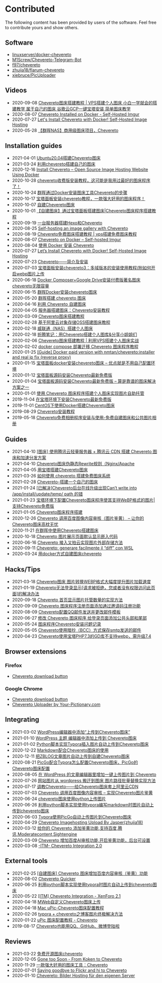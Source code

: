 # Contributed

The following content has been provided by users of the software. Feel free to contribute yours and show others.

## Software

- [linuxserver/docker-chevereto](https://github.com/linuxserver/docker-chevereto)
- [M1Screw/Chevereto-Telegram-Bot](https://github.com/M1Screw/Chevereto-Telegram-Bot)
- [f97/chevereto](https://github.com/f97/chevereto)
- [zhujia18/flarum-chevereto](https://github.com/zhujia18/flarum-chevereto)
- [xiebruce/PicUploader](https://gitee.com/xiebruce/PicUploader/)

## Videos

- 2020-09-08 [Chevereto图床搭建教程 | VPS搭建个人图床 小白一学就会的搭建教学 属于自己的图床 谷歌云GCP一键宝塔安装 简单图床教学](https://www.youtube.com/watch?v=QLa9VC1r94A)
- 2020-08-07 [Chevereto Installed on Docker - Self-Hosted Imgur](https://www.youtube.com/watch?v=SO4Mt0ikukY)
- 2020-07-27 [Let's Install Chevereto with Docker! Self-Hosted Image Hosting](https://www.youtube.com/watch?v=zcliC-QIVgE)
- 2020-05-28 [【群晖NAS】商用级图床项目，Chevereto](https://www.youtube.com/watch?v=h26LpCaBXiY)

## Installation guides

- 2021-04-01 [Ubuntu20.04搭建Chevereto图床](https://www.cherishspring.cn/archives/chevereto.html)
- 2021-03-24 [利用chevereto搭建自己的图床](https://zhuanlan.zhihu.com/p/359545072)
- 2020-12-16 [Install Chevereto – Open Source Image Hosting Website Using Docker](https://www.51sec.org/2020/12/16/install-chevereto-open-source-image-hosting-website-using-docker/)
- 2020-10-28 [chevereto收费版安装教程，这可能是我用过最好的图床程序了！](https://www.shejibiji.com/archives/4672)
- 2020-10-24 [群晖通过Docker安装图床工具Chevereto的步骤](https://www.weizhiyong.com/archives/4309)
- 2020-10-17 [宝塔面板安装chevereto教程，一款强大好用的图床程序！](https://www.feiyubk.com/archives/29.html)
- 2020-10-07 [自建Chevereto图床](https://left.pink/archives/3321)
- 2020-10-01 [【自建图床】通过宝塔面板搭建图床|Chevereto图床程序搭建教程](https://zhujiget.com/5465.html)
- 2020-09-19 [一台服务器搭建Hexo和Chevereto](https://blog.shenyuanluo.com/ConfigHexoAndChevereto.html)
- 2020-08-25 [Self-hosting an image gallery with Chevereto](https://tech.davidfield.co.uk/self-hosted-image-gallery-with-chevereto/)
- 2020-08-19 [Chevereto免费图床搭建教程 | vps搭建免费图床教程](https://chens.life/How-to-build-a-free-image-bed.html)
- 2020-08-07 [Chevereto on Docker – Self-hosted Imgur](https://dbtechreviews.com/2020/08/chevereto-on-docker-self-hosted-imgur/)
- 2020-08-04 [使用 Docker 安装 Chevereto](https://juejin.im/post/6857029114718355463)
- 2020-07-27 [Let’s Install Chevereto with Docker! Self-Hosted Image Hosting](https://geeked.host/lets-install-chevereto-with-docker-self-hosted-image-hosting/)
- 2020-07-23 [Chevereto——简介及安装](https://cloud.tencent.com/developer/article/1667722)
- 2020-07-03 [宝塔面板安装chevereto3：多域版本的安装使用教程/附如何开启webp图片上传](https://www.daniao.org/9937.html)
- 2020-06-18 [Docker Composer+Google Drive安装付费版著名图床chevereto无限容量](https://1024.ee/index.php/2020/06/18/docker-composergoogle-drive%E5%AE%89%E8%A3%85%E4%BB%98%E8%B4%B9%E7%89%88%E8%91%97%E5%90%8D%E5%9B%BE%E5%BA%8Achevereto%E6%97%A0%E9%99%90%E5%AE%B9%E9%87%8F/)
- 2020-06-15 [群晖Docker安装chevereto图床](https://cloud.tencent.com/developer/article/1645239)
- 2020-05-20 [群晖搭建 chevereto 图床](https://post.smzdm.com/p/a3gvxnon/)
- 2020-04-16 [利用 Chevereto 自建图床](https://heysen.xyz/other/self-picture-bed.html)
- 2020-04-05 [服务器搭建图床：Chevereto安装教程](https://blog.csdn.net/weixin_43426647/article/details/105328153)
- 2020-03-09 [Chevereto图床搭建教程](https://www.dqzboy.com/chevereto%E5%9B%BE%E5%BA%8A%E6%90%AD%E5%BB%BA%E6%95%99%E7%A8%8B)
- 2020-02-28 [基于阿里云对象存储OSS搭建图床教程](https://lmqyu.cn/869.html)
- 2020-02-18 [威联通（NAS）搭建个人图床](https://juejin.im/post/6844904067236364295)
- 2020-02-18 [折腾笔记：用Chevereto搭建个人图库&分享小姐姐们](https://www.littlemodesty.com/website-building/use-chevereto-to-build-a-self-hosted-image-home/)
- 2020-02-06 [Chevereto图床搭建教程 | 利用VPS搭建个人图床实战](https://merlinblog.xyz/wiki/chevereto.html)
- 2020-02-02 [docker compose 部署迁移 Chevereto 图床程序教程](https://www.ioiox.com/archives/80.html)
- 2020-01-25 [[Guide] Docker paid version with nmtan/chevereto:installer and real ip fix (reverse proxy)](https://chevereto.com/community/threads/guide-docker-paid-version-with-nmtan-chevereto-installer-and-real-ip-fix-reverse-proxy.11887/)
- 2020-01-15 [宝塔面板docker安装chevereto图床 – 优点就是不用自己配置环境](https://www.daniao.org/7896.html)
- 2020-01-12 [宝塔面板源码安装Chevereto最新免费版](https://www.sevesum.com/221.html)
- 2020-01-04 [宝塔面板源码安装Chevereto最新免费版 – 算是靠谱的图床解决方案之一](https://www.daniao.org/7882.html)
- 2020-01-01 [使用 Chevereto 图床程序搭建个人图床实现图片自助托管](https://www.pieruo.com/17415.html)
- 2019-11-04 [在宝塔环境下安装Chevereto最新免费版](https://sunsea.im/bt-install-Chevereto-Free.html)
- 2019-11-01 [CentOS下使用Docker搭建Chevereto图床](https://www.qinayu.cn/posts/1e84ba96.html)
- 2019-08-29 [Chevereto安装教程](https://yremp.live/chevereto/)
- 2019-05-18 [Chevereto免费相册程序安装与使用-免费自建图床和公共图片相册](https://wzfou.com/chevereto/)

## Guides

- 2021-04-10 [[图床] 使用腾讯云轻量服务器 + 腾讯云 CDN 搭建 Chevereto 图床和加速分发方案](https://www.idc.moe/archives/QCloud-Lighthouse-BTPremium-Chevereto-CDN.html)
- 2021-04-10 [Chevereto图床伪静态Rewrite规则（Nginx/Apache](https://pc6a.com/3680.html)
- 2021-04-05 [用宝塔搭建Chevereto图床](https://www.queyikeji.cn/372.html)
- 2021-03-26 [如何使用 chevereto 搭建免费图床系统](https://www.ml6x.com/pages/851.html)
- 2021-02-28 [Chevereto-搭建一个自己的图床](https://blog.csdn.net/qq_44022113/article/details/114239677)
- 2021-01-24 [[已解决]Chevereto后台在线升级出现Can’t write into /app/install/update/temp/ path 的错](https://www.4dmayi.com/3105.html)
- 2021-01-23 [宝塔环境下配置Chevereto图床程序使其支持WeBP格式的图片|支持Chevereto免费版](https://www.4dmayi.com/3093.html)
- 2021-01-05 [Chevereto图床程序搭建](https://www.52craft.cc/archives/9/)
- 2020-12-26 [Chevereto 调用百度图像内容审核（图片鉴黄） – 让你的Chevereto图床高枕无忧](https://www.321002.com/761.html)
- 2020-11-21 [在群晖中使用Chevereto搭建图床](https://lisenlinsirb.github.io/2020/11/21/20.11.21-chevereto_synology/)
- 2020-10-18 [Chevereto 图片展示页面默认显示嵌入代码](https://www.openos.org/post/610/)
- 2020-06-16 [Chevereto 接入又拍云实现图片外部存储方法](https://www.pieruo.com/192.html)
- 2020-09-11 [Chevereto: generare facilmente il “diff” con WSL](https://gioxx.org/2020/09/11/chevereto-generare-facilmente-il-diff-con-wsl/)
- 2020-03-24 [用docker方式自建图床chevereto](https://dana5haw.com/posts/Docker-Image-Hosting-Chevereto.html)

## Hacks/Tips

- 2021-03-18 [Chevereto图床 图片转换WEBP格式大幅度提升图片加载速度](https://lwguang.com/archives/webp)
- 2021-01-19 [Chevereto无法登录显示[请求被拒绝，您或者没有权限访问此页面]的解决办法](https://www.fuyimokuai.com/news/aHR0cDovL3d3dy5iYWlkdS5jb20vbGluaz91cmw9eVYyTENDTFI1c1BxWFpzZ3Z6cl9fby03WXFBQm5hQWVEMnlTTzlXVUlIUDVBXzlhRDZ3d2s0LUx3cm51M1ZTUkVZZ1ppUER0WXJJNDE0V2gxMk8xeV8tdWw4MUduQjVMaTVsS0N2TVhTeXE=.html)
- 2020-09-18 [Chevereto 首页显示图片托管数量的实现方法](https://www.pieruo.com/204.html)
- 2020-09-09 [Chevereto 图床程序注册页面添加通过邀请码注册功能](https://www.pieruo.com/203.html)
- 2020-08-09 [Chevereto配置QQ邮件发送并更改邮件模板](https://www.sukeycz.com/course/mail-change)
- 2020-06-27 [修改 Chevereto 图床程序 给登录页面添加公共头部和尾部](https://www.pieruo.com/198.html)
- 2020-05-24 [图床程序Chevereto安装问题记录](https://xiaodongxier.com/119.html)
- 2020-05-05 [Chevereto使用暗抄（BCC）方式保存smtp发送的邮件](https://madlax.pw/2020/05/379.html)
- 2020-04-23 [Chevereto使用宝塔PHP7.3的GD库不支持webp，需升级7.4](https://madlax.pw/2020/04/375.html)

## Browser extensions

### Firefox

- [Chevereto download button](https://addons.mozilla.org/en-US/firefox/addon/chevereto-download-button/)

### Google Chrome

- [Chevereto download button](https://chrome.google.com/webstore/detail/chevereto-download-button/lgcgmhfenjjeghjipookhcplpifakgcd)
- [Chevereto Uploader by Your-Pictionary.com](https://chrome.google.com/webstore/detail/chevereto-uploader-by-you/memndahppdnephfcpklgnldajahnahfo/related)

## Integrating

- 2021-03-02 [WordPress编辑器中添加“上传到Chevereto图床”](https://www.virtualvmw.com/1830.html)
- 2021-01-10 [WordPress 主题 编辑器中添加上传到 Chevereto图床](https://www.letcloud.cn/1775.html)
- 2021-01-02 [Python脚本实现Typora插入图片自动上传到Chevereto图床](https://haoyufang.gitee.io/2021/01/02/Python%E8%84%9A%E6%9C%AC%E5%AE%9E%E7%8E%B0Typora%E6%8F%92%E5%85%A5%E5%9B%BE%E7%89%87%E8%87%AA%E5%8A%A8%E4%B8%8A%E4%BC%A0%E5%88%B0Chevereto%E5%9B%BE%E5%BA%8A/)
- 2020-12-22 [Markdown配合Chevereto图床的使用](https://qiuchao.net/1387/)
- 2020-12-11 [把ZBLOG文章图片自动上传到自建Chevereto图床](https://yeelz.com/post/508.html)
- 2020-08-21 [PicGo配合Typora怎么配置Chevereto图床，PicGo的Chevereto图床配置](https://chens.life/picgo.html)
- 2020-08-05 [在 WordPress 的文章编辑器里增加一键上传图片到 Chevereto](https://chaishiwei.com/blog/1828.html)
- 2020-07-26 [网站图片从 wordpress 搬迁到图床 图片路径批量替换实现方法](https://www.pieruo.com/201.html)
- 2020-07-17 [调教Chevereto——给Chevereto图床套上阿里云CDN](https://www.ccrui.cn/archives/56.html)
- 2020-07-03 [Chevereto 调用百度图像内容审核 – 实现Chevereto图片鉴黄](https://www.daniao.org/9947.html)
- 2020-06-24 [chevereto图床使用python上传图片](https://www.yinxiang.com/everhub/note/eafe8861-6ea9-4824-8323-d27a4094f157)
- 2020-06-26 [利用python脚本实现使用typora编写markdown时图片自动上传到chevereto图床](https://youwolf.cn/?p=515)
- 2020-06-03 [Typora使用PicGo自动上传图片到Chevereto图床](https://www.zzhyun.com/2020/06/03/159/)
- 2020-04-29 [Chevereto Imagehosting Upload By Jasper(zhujia18)](https://discuss.flarum.org/d/23585-chevereto-imagehosting-upload)
- 2020-03-12 [给你的 Chevereto 添加鉴黄功能,支持百度,腾讯,Moderatecontent,Sightengine](https://alone88.cn/archives/804.html)
- 2020-03-09 [Chevereto 增加百度AI审核功能,开启鉴黄功能，后台可设置](https://alone88.cn/archives/796.html)
- 2020-03-08 [-ITM- Chevereto Integration 2.0](https://github.com/McAtze/-ITM-CheveretoIntegration)

## External tools

- 2021-02-25 [[自建图床] Chevereto 图床增加百度内容审核（鉴黄）功能](https://www.idc.moe/archives/image-review-for-Chevereto-Free.html)
- 2020-08-02 [Chevereto Quicker](https://getquicker.net/Sharedaction?code=8966d68c-4c0e-41fc-0e0a-08d8337898d1)
- 2020-06-25 [利用python脚本实现使用typora时图片自动上传到chevereto图床](https://zhuanlan.zhihu.com/p/150785463)
- 2020-05-22 [[ITM] Chevereto Integration - XenForo 2.1](https://chevereto.com/community/threads/itm-chevereto-integration-xenforo-2-1.12234/)
- 2020-04-18 [MWeb自定义Chevereto图床上传](https://www.sukeycz.com/course/MWeb-Chevereto-upload-api)
- 2020-04-18 [Mac uPic-Chevereto图床配置教程](https://www.sukeycz.com/course/uPic-Chevereto-imageuploads)
- 2020-02-26 [typora + chevereto之博客图片终极解决方法](http://guiu.xyz/p/c90ee787.html)
- 2020-01-22 [uPic 图床配置教程 - Chevereto](https://xiaodongxier.com/118.html)
- 2019-08-17 [Chevereto也能用QQ、GitHub、微博登陆啦](https://doge.uk/coding/chevereto-qq-login.html)

## Reviews

- 2021-03-22 [免费开源图床chevereto](https://www.nginxisok.com/website/chevereto.html)
- 2020-12-05 [Gone too Soon - From Koken to Chevereto](https://den.black/gone-too-soon-from-koken-to-chevereto/)
- 2020-11-29 [一款强大好用的图床工具：Chevereto](https://www.xinac.net/9036.html)
- 2020-07-01 [Saying goodbye to Flickr and hi to Chevereto](https://guneetnarula.com/blog/2020/07/saying-goodbye-to-flickr-and-hi-to-chevereto/)
- 2020-01-10 [Chevereto: Bilder Hosting für den eigenen Server](https://www.youtube.com/watch?v=wriVgnEfJ0Y)
